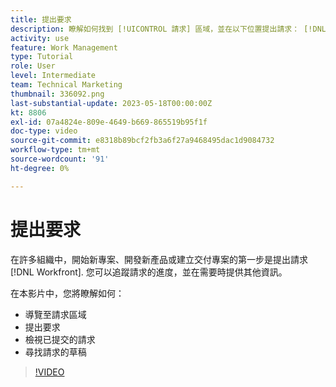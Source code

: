 ```yaml
---
title: 提出要求
description: 瞭解如何找到 [!UICONTROL 請求] 區域，並在以下位置提出請求： [!DNL  Workfront]. 然後瞭解如何檢視已提交和草稿請求。
activity: use
feature: Work Management
type: Tutorial
role: User
level: Intermediate
team: Technical Marketing
thumbnail: 336092.png
last-substantial-update: 2023-05-18T00:00:00Z
kt: 8806
exl-id: 07a4824e-809e-4649-b669-865519b95f1f
doc-type: video
source-git-commit: e8318b89bcf2fb3a6f27a9468495dac1d9084732
workflow-type: tm+mt
source-wordcount: '91'
ht-degree: 0%

---
```


# 提出要求

在許多組織中，開始新專案、開發新產品或建立交付專案的第一步是提出請求 [!DNL Workfront]. 您可以追蹤請求的進度，並在需要時提供其他資訊。

在本影片中，您將瞭解如何：

* 導覽至請求區域
* 提出要求
* 檢視已提交的請求
* 尋找請求的草稿

>[!VIDEO](https://video.tv.adobe.com/v/336092/?quality=12&learn=on)
